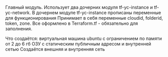 Главный модуль. Использует два дочерних модуля tf-yc-instance и tf-yc-network.
В дочернем модуле tf-yc-instance прописаны переменные для функционирования
Принимает в себя переменные cloudid, folderid, token, zone. Все оформлено в Terraform.tf - обязательно для заполнения.

Что создаётся: виртуальная машина ubuntu c ограничением по памяти от 2 до 6 гб ОЗУ с статическим публичным адресом и внутренней сетью
Создаётся внешняя и внутренняя сеть